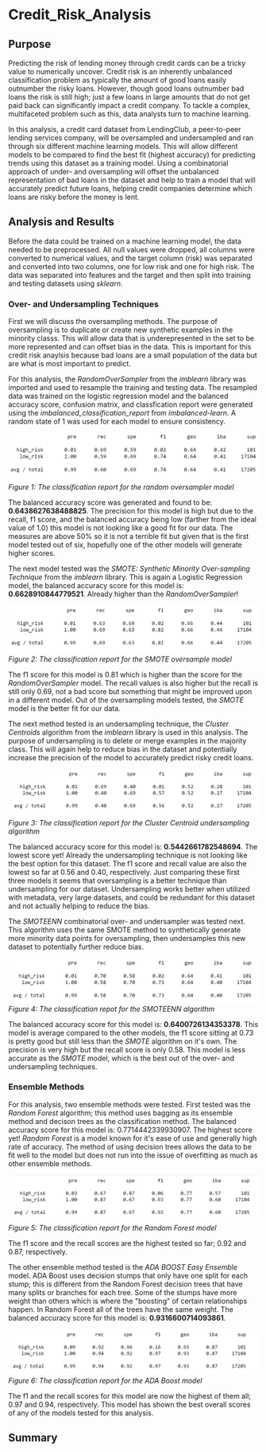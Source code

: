 # Credit_Risk_Analysis

## Purpose

Predicting the risk of lending money through credit cards can be a tricky value to numerically uncover. Credit risk is an inherently unbalanced classification problem as typically the amount of good loans easily outnumber the risky loans. However, though good loans outnumber bad loans the risk is still high; just a few loans in large amounts that do not get paid back can significantly impact a credit company. To tackle a complex, multifaceted problem such as this, data analysts turn to machine learning. 

In this analysis, a credit card dataset from LendingClub, a peer-to-peer lending services company, will be oversampled and undersampled and ran through six different machine learning models. This will allow different models to be compared to find the best fit (highest accuracy) for predicting trends using this dataset as a training model. Using a combinatorial approach of under- and oversampling will offset the unbalanced representation of bad loans in the dataset and help to train a model that will accurately predict future loans, helping credit companies determine which loans are risky before the money is lent.

## Analysis and Results

Before the data could be trained on a machine learning model, the data needed to be preprocessed. All null values were dropped, all columns were converted to numerical values, and the target column (risk) was separated and converted into two columns, one for low risk and one for high risk. The data was separated into features and the target and then split into training and testing datasets using *sklearn*.

### Over- and Undersampling Techniques

First we will discuss the oversampling methods. The purpose of oversampling is to duplicate or create new synthetic examples in the minority classs. This will allow data that is underepresented in the set to be more represented and can offset bias in the data. This is important for this credit risk anaylsis because bad loans are a small population of the data but are what is most important to predict.

For this analysis, the *RandomOverSampler* from the *imblearn* library was imported and used to resample the training and testing data. The resampled data was trained on the logistic regression model and the balanced accuracy score, confusion matrix, and classfication report were generated using the *imbalanced_classification_report* from *imbalanced-learn*. A random state of 1 was used for each model to ensure consistency.

 ![RandomOversampling.png](/Resources/RandomOversampling.png)
 *Figure 1: The classification report for the random oversampler model*

The balanced accuracy score was generated and found to be: **0.6438627638488825**. The precision for this model is high but due to the recall, f1 score, and the balanced accuracy being low (farther from the ideal value of 1.0) this model is not looking like a good fit for our data. The measures are above 50% so it is not a terrible fit but given that is the first model tested out of six, hopefully one of the other models will generate higher scores.

The next model tested was the *SMOTE: Synthetic Minority Over-sampling Technique* from the *imblearn* library. This is again a Logistic Regression model, the balanced accuracy score for this model is: **0.6628910844779521**. Already higher than the *RandomOverSampler*!

![SMOTEOver.png](/Resources/SMOTEOver.png)
*Figure 2: The classification report for the SMOTE oversample model*

The f1 score for this model is 0.81 which is higher than the score for the *RandomOverSampler* model. The recall values is also higher but the recall is still only 0.69, not a bad score but something that might be improved upon in a different model. Out of the oversampling models tested, the *SMOTE* model is the better fit for our data. 

The next method tested is an undersampling technique, the *Cluster Centroids* algorithm from the *imblearn* library is used in this analysis. The purpose of undersampling is to delete or merge examples in the majority class. This will again help to reduce bias in the dataset and potentially increase the precision of the model to accurately predict risky credit loans.

![ClusterCentroidUnder.png](Resources/ClusterCentroidUnder.png)
*Figure 3: The classification report for the Cluster Centroid undersampling algorithm*

The balanced accuracy score for this model is: **0.5442661782548694**. The lowest score yet! Already the undersampling technique is not looking like the best option for this dataset. The f1 score and recall value are also the lowest so far at 0.56 and 0.40, respectively. Just comparing these first three models it seems that oversampling is a better technique than undersampling for our dataset. Undersampling works better when utilized with metadata, very large datasets, and could be redundant for this dataset and not actually helping to reduce the bias.

The *SMOTEENN* combinatorial over- and undersampler was tested next. This algorithm uses the same SMOTE method to synthetically generate more minority data points for oversampling, then undersamples this new dataset to potentially further reduce bias.

![SMOTEENNOverUnder.png](Resources/SMOTEENNOverUnder.png)
*Figure 4: The classification repot for the SMOTEENN algorithm*

The balanced accuracy score for this model is: **0.6400726134353378**. This model is average compared to the other models, the f1 score sitting at 0.73 is pretty good but still less than the *SMOTE* algorithm on it's own. The precision is very high but the recall score is only 0.58. This model is less accurate as the *SMOTE* model, which is the best out of the over- and undersampling techniques.

### Ensemble Methods

For this analysis, two ensemble methods were tested. First tested was the *Random Forest* algorithm; this method uses bagging as its ensemble method and decison trees as the classification method. The balanced accuracy score for this model is: 0.7714442339930907. The highest score yet! *Random Forest* is a model known for it's ease of use and generally high rate of accuracy. The method of using decision trees allows the data to be fit well to the model but does not run into the issue of overfitting as much as other ensemble methods.

![RandomForestCR.png](Resources/RandomForestCR.png)
*Figure 5: The classification report for the Random Forest model*

The f1 score and the recall scores are the highest tested so far; 0.92 and 0.87, respectively.

The other ensemble method tested is the *ADA BOOST Easy Ensemble* model. ADA Boost uses decision stumps that only have one split for each stump; this is different from the Random Forest decision trees that have many splits or branches for each tree. Some of the stumps have more weight than others which is where the "boosting" of certain relationships happen. In Random Forest all of the trees have the same weight. The balanced accuracy score for this model is: **0.9316600714093861**.

![ADABoostCR.png](Resources/ADABoostCR.png)
*Figure 6: The classification report for the ADA Boost model*

The f1 and the recall scores for this model are now the highest of them all; 0.97 and 0.94, respectively. This model has shown the best overall scores of any of the models tested for this analysis.


## Summary

